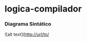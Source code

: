 # logica-compilador

### Diagrama Sintático

![alt text]([http://url/to/](https://github.com/gDuarteg/logica-compilador/blob/main/ds.png)